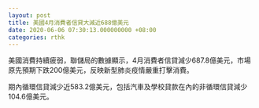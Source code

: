 ```yaml
---
layout: post
title: 美國4月消費者信貸大減近688億美元
date: 2020-06-06 07:30:13.000000000 +08:00
categories: rthk
---
```


美國消費持續疲弱，聯儲局的數據顯示，4月消費者信貸減少687.8億美元，市場原先預期下跌200億美元，反映新型肺炎疫情嚴重打擊消費。

期內循環信貸減少近583.2億美元，包括汽車及學校貸款在內的非循環信貸減少104.6億美元。
